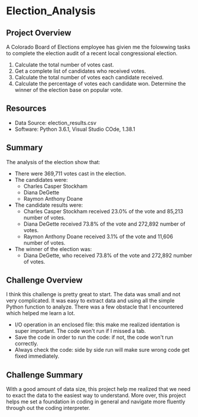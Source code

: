 # Election_Analysis

## Project Overview
A Colorado Board of Elections employee has givien me the folowwing tasks to complete the election audit of a recent local congressional election. 

1. Calculate the total number of votes cast. 
2. Get a complete list of candidates who received votes. 
3. Calculate the total number of votes each candidate received. 
4. Calculate the percentage of votes each candidate won. 
Determine the winner of the election base on popular vote. 

## Resources
- Data Source: election_results.csv
- Software: Python 3.6.1, Visual Studio COde, 1.38.1

## Summary
The analysis of the election show that:
- There were 369,711 votes cast in the election.
- The candidates were:
  - Charles Casper Stockham
  - Diana DeGette
  - Raymon Anthony Doane
- The candidate results were:
  - Charles Casper Stockham received 23.0% of the vote and 85,213 number of votes. 
  - Diana DeGette received 73.8% of the vote and 272,892 number of votes. 
  - Raymon Anthony Doane received 3.1% of the vote and 11,606 number of votes. 
- The winner of the election was:
  - Diana DeGette, who received 73.8% of the vote and 272,892 number of votes. 

## Challenge Overview
I think this challenge is pretty great to start. The data was small and not very complicated. It was easy to extract data and using all the simple Python function to analyze. There was a few obstacle that I encountered which helped me learn a lot. 
- I/O operation in an enclosed file: this make me realized identation is super important. The code won't run if I missed a tab. 
- Save the code in order to run the code: if not, the code won't run correctly. 
- Always check the code: side by side run will make sure wrong code get fixed immediately. 

## Challenge Summary
With a good amount of data size, this project help me realized that we need to exact the data to the easiest way to understand. More over, this project helps me set a foundation in coding in general and  navigate more fluently through out the coding interpreter. 
